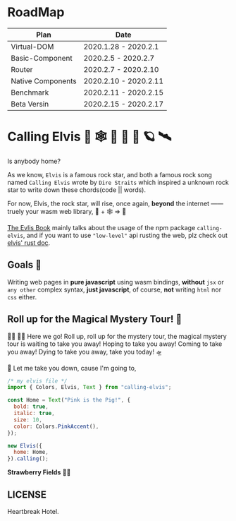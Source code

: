 # RoadMap

| Plan              | Date                  |
|-------------------|-----------------------|
| Virtual-DOM       | 2020.1.28 - 2020.2.1  |
| Basic-Component   | 2020.2.5 - 2020.2.7   |
| Router            | 2020.2.7 - 2020.2.10  |
| Native Components | 2020.2.10 - 2020.2.11 |
| Benchmark         | 2020.2.11 - 2020.2.15 |
| Beta Versin       | 2020.2.15 - 2020.2.17 |

# Calling Elvis 🦀 🕸  🎸 📡 🚀 🪐 🛰

Is anybody home?

As we know, `Elvis` is a famous rock star, and both a famous rock song named `Calling Elvis` wrote by `Dire Straits` which inspired a unknown rock star to write down these chords(code || words).

For now, Elvis, the rock star, will rise, once again, **beyond** the internet —— truely your wasm web library, 🦀 + 🕸  => 💖

[The Evlis Book][1] mainly talks about the usage of the npm package `calling-elvis`, and if you want to use `"low-level"` api rusting the web, plz check out [elvis' rust doc][2].

## Goals 🎯

Writing web pages in **pure javascript** using wasm bindings, **without** `jsx` or `any other` complex syntax, **just javascript**, of course, **not** writing `html` nor `css` either.

## Roll up for the Magical Mystery Tour! 🌈

🧙‍♂️ 🤹‍♂️ Here we go! Roll up, roll up for the mystery tour, the magical mystery tour is waiting to take you away! Hoping to take you away! Coming to take you away! Dying to take you away, take you today! 🛸

🎻 Let me take you down, cause I'm going to,

```js
/* my elvis file */
import { Colors, Elvis, Text } from "calling-elvis";

const Home = Text("Pink is the Pig!", {
  bold: true,
  italic: true,
  size: 10,
  color: Colors.PinkAccent(),
});

new Elvis({
  home: Home,
}).calling();
```
 **Strawberry Fields** 🧑‍🚀


## LICENSE

Heartbreak Hotel.

[1]: https://clearloop.github.io/elvis
[2]: https://docs.rs/elvis

